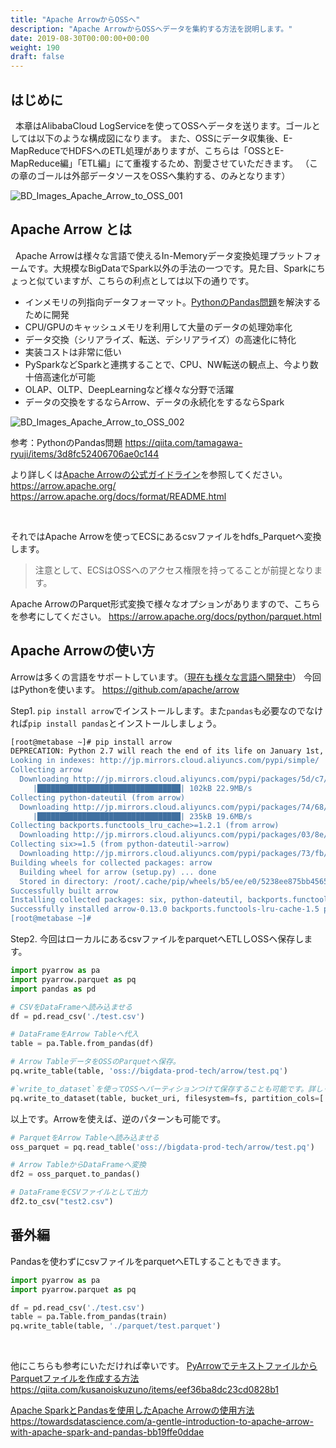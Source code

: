```yaml
---
title: "Apache ArrowからOSSへ"
description: "Apache ArrowからOSSへデータを集約する方法を説明します。"
date: 2019-08-30T00:00:00+00:00
weight: 190
draft: false
---
```

<!-- descriptionがコンテンツの前に表示されます -->

<!-- コンテンツを書くときはこの下に記載ください -->
## はじめに
&nbsp; 本章はAlibabaCloud LogServiceを使ってOSSへデータを送ります。ゴールとしては以下のような構成図になります。
また、OSSにデータ収集後、E-MapReduceでHDFSへのETL処理がありますが、こちらは「OSSとE-MapReduce編」「ETL編」にて重複するため、割愛させていただきます。
（この章のゴールは外部データソースをOSSへ集約する、のみとなります）


![BD_Images_Apache_Arrow_to_OSS_001](/static_images/BD_Images_Apache_Arrow_to_OSS_001.png)
<br>


## Apache Arrow とは
&nbsp; Apache Arrowは様々な言語で使えるIn-Memoryデータ変換処理プラットフォームです。大規模なBigDataでSpark以外の手法の一つです。見た目、Sparkにちょっと似ていますが、こちらの利点としては以下の通りです。

* インメモリの列指向データフォーマット。[PythonのPandas問題](https://qiita.com/tamagawa-ryuji/items/3d8fc52406706ae0c144)を解決するために開発
* CPU/GPUのキャッシュメモリを利用して大量のデータの処理効率化
* データ交換（シリアライズ、転送、デシリアライズ）の高速化に特化
* 実装コストは非常に低い
* PySparkなどSparkと連携することで、CPU、NW転送の観点上、今より数十倍高速化が可能
* OLAP、OLTP、DeepLearningなど様々な分野で活躍
* データの交換をするならArrow、データの永続化をするならSpark

![BD_Images_Apache_Arrow_to_OSS_002](/static_images/BD_Images_Apache_Arrow_to_OSS_002.png)
<br>

参考：PythonのPandas問題
https://qiita.com/tamagawa-ryuji/items/3d8fc52406706ae0c144

より詳しくは[Apache Arrowの公式ガイドライン](https://arrow.apache.org/)を参照してください。
https://arrow.apache.org/
https://arrow.apache.org/docs/format/README.html

<br>

それではApache Arrowを使ってECSにあるcsvファイルをhdfs_Parquetへ変換します。
>注意として、ECSはOSSへのアクセス権限を持ってることが前提となります。

Apache ArrowのParquet形式変換で様々なオプションがありますので、こちらを参考にしてください。
https://arrow.apache.org/docs/python/parquet.html


## Apache Arrowの使い方
Arrowは多くの言語をサポートしています。（[現在も様々な言語へ開発中](https://github.com/apache/arrow)） 今回はPythonを使います。
https://github.com/apache/arrow

Step1. `pip install arrow`でインストールします。また`pandas`も必要なのでなければ`pip install pandas`とインストールしましょう。
```bash
[root@metabase ~]# pip install arrow
DEPRECATION: Python 2.7 will reach the end of its life on January 1st, 2020. Please upgrade your Python as Python 2.7 won't be maintained after that date. A future version of pip will drop support for Python 2.7.
Looking in indexes: http://jp.mirrors.cloud.aliyuncs.com/pypi/simple/
Collecting arrow
  Downloading http://jp.mirrors.cloud.aliyuncs.com/pypi/packages/5d/c7/468bb95a10fb8ddb5f3f80e1aef06b78f64d6e5df958c39672f80581381f/arrow-0.13.0.tar.gz (92kB)
     |████████████████████████████████| 102kB 22.9MB/s 
Collecting python-dateutil (from arrow)
  Downloading http://jp.mirrors.cloud.aliyuncs.com/pypi/packages/74/68/d87d9b36af36f44254a8d512cbfc48369103a3b9e474be9bdfe536abfc45/python_dateutil-2.7.5-py2.py3-none-any.whl (225kB)
     |████████████████████████████████| 235kB 19.6MB/s 
Collecting backports.functools_lru_cache>=1.2.1 (from arrow)
  Downloading http://jp.mirrors.cloud.aliyuncs.com/pypi/packages/03/8e/2424c0e65c4a066e28f539364deee49b6451f8fcd4f718fefa50cc3dcf48/backports.functools_lru_cache-1.5-py2.py3-none-any.whl
Collecting six>=1.5 (from python-dateutil->arrow)
  Downloading http://jp.mirrors.cloud.aliyuncs.com/pypi/packages/73/fb/00a976f728d0d1fecfe898238ce23f502a721c0ac0ecfedb80e0d88c64e9/six-1.12.0-py2.py3-none-any.whl
Building wheels for collected packages: arrow
  Building wheel for arrow (setup.py) ... done
  Stored in directory: /root/.cache/pip/wheels/b5/ee/e0/5238ee875bb4565c8c2070c4fd84c3c1640684b30b7bd04762
Successfully built arrow
Installing collected packages: six, python-dateutil, backports.functools-lru-cache, arrow
Successfully installed arrow-0.13.0 backports.functools-lru-cache-1.5 python-dateutil-2.7.5 six-1.12.0
[root@metabase ~]# 
```


Step2. 今回はローカルにあるcsvファイルをparquetへETLしOSSヘ保存します。
```python
import pyarrow as pa
import pyarrow.parquet as pq
import pandas as pd

# CSVをDataFrameへ読み込ませる
df = pd.read_csv('./test.csv')

# DataFrameをArrow Tableへ代入
table = pa.Table.from_pandas(df)

# Arrow TableデータをOSSのParquetへ保存。
pq.write_table(table, 'oss://bigdata-prod-tech/arrow/test.pq')

#`write_to_dataset`を使ってOSSヘパーティションつけて保存することも可能です。詳しくはArrowドキュメントを参照してください。
pq.write_to_dataset(table, bucket_uri, filesystem=fs, partition_cols=['year', 'month', 'day'], use_dictionary=True,  compression='snappy', use_deprecated_int96_timestamps=True)
```

以上です。Arrowを使えば、逆のパターンも可能です。

```python
# ParquetをArrow Tableへ読み込ませる
oss_parquet = pq.read_table('oss://bigdata-prod-tech/arrow/test.pq')

# Arrow TableからDataFrameへ変換
df2 = oss_parquet.to_pandas()

# DataFrameをCSVファイルとして出力
df2.to_csv("test2.csv")
```

## 番外編
Pandasを使わずにcsvファイルをparquetへETLすることもできます。
```python
import pyarrow as pa
import pyarrow.parquet as pq

df = pd.read_csv('./test.csv')
table = pa.Table.from_pandas(train)
pq.write_table(table, './parquet/test.parquet')
```

<br>

他にこちらも参考にいただければ幸いです。
[PyArrowでテキストファイルからParquetファイルを作成する方法](https://qiita.com/kusanoiskuzuno/items/eef36ba8dc23cd0828b1)
https://qiita.com/kusanoiskuzuno/items/eef36ba8dc23cd0828b1

[Apache SparkとPandasを使用したApache Arrowの使用方法](https://towardsdatascience.com/a-gentle-introduction-to-apache-arrow-with-apache-spark-and-pandas-bb19ffe0ddae)
https://towardsdatascience.com/a-gentle-introduction-to-apache-arrow-with-apache-spark-and-pandas-bb19ffe0ddae




